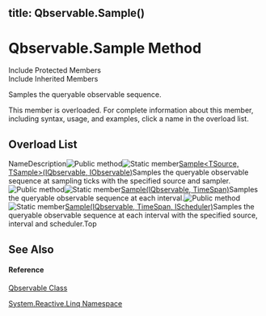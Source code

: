 title: Qbservable.Sample()
---
# Qbservable.Sample Method

Include Protected Members  
Include Inherited Members

Samples the queryable observable sequence.

This member is overloaded. For complete information about this member, including syntax, usage, and examples, click a name in the overload list.

## Overload List

NameDescription![Public method](https://reactiveui.net/assets/img/Hh303103.pubmethod(en-us,VS.103).gif "Public method")![Static member](https://reactiveui.net/assets/img/Hh244319.static(en-us,VS.103).gif "Static member")[Sample<TSource, TSample>(IQbservable<TSource>, IObservable<TSample>)](https://msdn.microsoft.com/en-us/library/m:system.reactive.linq.qbservable.sample%60%602(system.reactive.linq.iqbservable%7b%60%600%7d%2csystem.iobservable%7b%60%601%7d)(v=VS.103))Samples the queryable observable sequence at sampling ticks with the specified source and sampler.![Public method](https://reactiveui.net/assets/img/Hh303103.pubmethod(en-us,VS.103).gif "Public method")![Static member](https://reactiveui.net/assets/img/Hh244319.static(en-us,VS.103).gif "Static member")[Sample<TSource>(IQbservable<TSource>, TimeSpan)](https://msdn.microsoft.com/en-us/library/m:system.reactive.linq.qbservable.sample%60%601(system.reactive.linq.iqbservable%7b%60%600%7d%2csystem.timespan)(v=VS.103))Samples the queryable observable sequence at each interval.![Public method](https://reactiveui.net/assets/img/Hh303103.pubmethod(en-us,VS.103).gif "Public method")![Static member](https://reactiveui.net/assets/img/Hh244319.static(en-us,VS.103).gif "Static member")[Sample<TSource>(IQbservable<TSource>, TimeSpan, IScheduler)](https://msdn.microsoft.com/en-us/library/m:system.reactive.linq.qbservable.sample%60%601(system.reactive.linq.iqbservable%7b%60%600%7d%2csystem.timespan%2csystem.reactive.concurrency.ischeduler)(v=VS.103))Samples the queryable observable sequence at each interval with the specified source, interval and scheduler.Top

## See Also

#### Reference

[Qbservable Class](Qbservable/Qbservable)

[System.Reactive.Linq Namespace](System.Reactive.Linq/System.Reactive.Linq)
